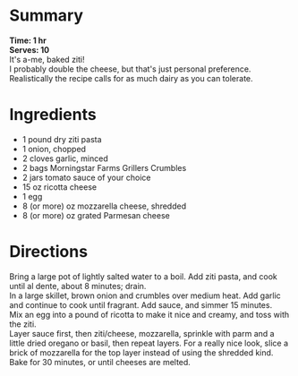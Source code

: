 # Summary
**Time: 1 hr**  
**Serves: 10**  
It's a-me, baked ziti!  
I probably double the cheese, but that's just personal preference. Realistically the recipe calls for as much dairy as you can tolerate.

# Ingredients
- 1 pound dry ziti pasta
- 1 onion, chopped
- 2 cloves garlic, minced
- 2 bags Morningstar Farms Grillers Crumbles
- 2 jars tomato sauce of your choice
- 15 oz ricotta cheese
- 1 egg
- 8 (or more) oz mozzarella cheese, shredded
- 8 (or more) oz grated Parmesan cheese

# Directions
Bring a large pot of lightly salted water to a boil. Add ziti pasta, and cook until al dente, about 8 minutes; drain.  
In a large skillet, brown onion and crumbles over medium heat. Add garlic and continue to cook until fragrant. Add sauce, and simmer 15 minutes.  
Mix an egg into a pound of ricotta to make it nice and creamy, and toss with the ziti.  
Layer sauce first, then ziti/cheese, mozzarella, sprinkle with parm and a little dried oregano or basil, then repeat layers. For a really nice look, slice a brick of mozzarella for the top layer instead of using the shredded kind.  
Bake for 30 minutes, or until cheeses are melted.
